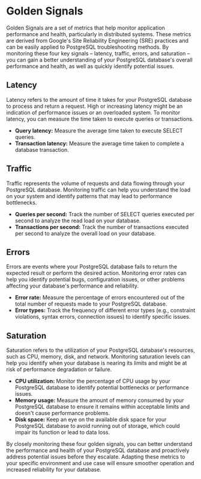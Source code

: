 # Golden Signals

Golden Signals are a set of metrics that help monitor application performance and health, particularly in distributed systems. These metrics are derived from Google's Site Reliability Engineering (SRE) practices and can be easily applied to PostgreSQL troubleshooting methods. By monitoring these four key signals – latency, traffic, errors, and saturation – you can gain a better understanding of your PostgreSQL database's overall performance and health, as well as quickly identify potential issues.

## Latency

Latency refers to the amount of time it takes for your PostgreSQL database to process and return a request. High or increasing latency might be an indication of performance issues or an overloaded system. To monitor latency, you can measure the time taken to execute queries or transactions.

* **Query latency:** Measure the average time taken to execute SELECT queries.
* **Transaction latency:** Measure the average time taken to complete a database transaction.

## Traffic

Traffic represents the volume of requests and data flowing through your PostgreSQL database. Monitoring traffic can help you understand the load on your system and identify patterns that may lead to performance bottlenecks.

* **Queries per second:** Track the number of SELECT queries executed per second to analyze the read load on your database.
* **Transactions per second:** Track the number of transactions executed per second to analyze the overall load on your database.

## Errors

Errors are events where your PostgreSQL database fails to return the expected result or perform the desired action. Monitoring error rates can help you identify potential bugs, configuration issues, or other problems affecting your database's performance and reliability.

* **Error rate:** Measure the percentage of errors encountered out of the total number of requests made to your PostgreSQL database.
* **Error types:** Track the frequency of different error types (e.g., constraint violations, syntax errors, connection issues) to identify specific issues.

## Saturation

Saturation refers to the utilization of your PostgreSQL database's resources, such as CPU, memory, disk, and network. Monitoring saturation levels can help you identify when your database is nearing its limits and might be at risk of performance degradation or failure.

* **CPU utilization:** Monitor the percentage of CPU usage by your PostgreSQL database to identify potential bottlenecks or performance issues.
* **Memory usage:** Measure the amount of memory consumed by your PostgreSQL database to ensure it remains within acceptable limits and doesn't cause performance problems.
* **Disk space:** Keep an eye on the available disk space for your PostgreSQL database to avoid running out of storage, which could impair its function or lead to data loss.

By closely monitoring these four golden signals, you can better understand the performance and health of your PostgreSQL database and proactively address potential issues before they escalate. Adapting these metrics to your specific environment and use case will ensure smoother operation and increased reliability for your database.